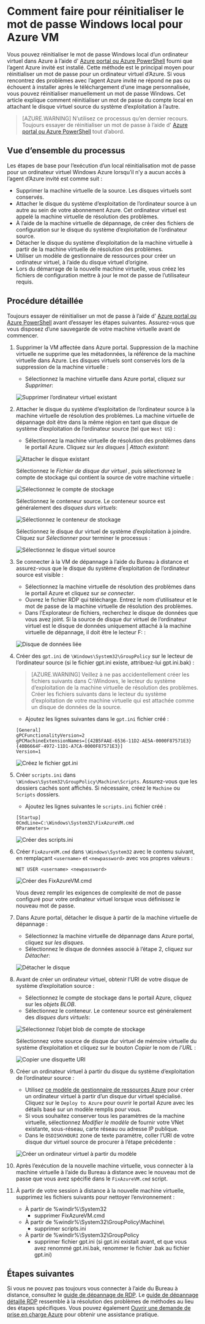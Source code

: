 <properties
   pageTitle="Réinitialiser un mot de passe Windows local lorsque l’agent d’Azure invité n’est pas installé | Microsoft Azure"
   description="Comment faire pour réinitialiser le mot de passe d’un compte d’utilisateur Windows local lorsque l’agent d’Azure invité n’est pas installé ou ne fonctionne sur une machine virtuelle"
   services="virtual-machines-windows"
   documentationCenter=""
   authors="iainfoulds"
   manager="timlt"
   editor=""/>

<tags
   ms.service="virtual-machines-windows"
   ms.devlang="na"
   ms.topic="article"
   ms.tgt_pltfrm="vm-windows"
   ms.workload="infrastructure-services"
   ms.date="10/05/2016"
   ms.author="iainfou"/>

# <a name="how-to-reset-local-windows-password-for-azure-vm"></a>Comment faire pour réinitialiser le mot de passe Windows local pour Azure VM
Vous pouvez réinitialiser le mot de passe Windows local d’un ordinateur virtuel dans Azure à l’aide d' [Azure portal ou Azure PowerShell](virtual-machines-windows-reset-rdp.md) fourni que l’agent Azure invité est installé. Cette méthode est le principal moyen pour réinitialiser un mot de passe pour un ordinateur virtuel d’Azure. Si vous rencontrez des problèmes avec l’agent Azure invité ne répond ne pas ou échouent à installer après le téléchargement d’une image personnalisée, vous pouvez réinitialiser manuellement un mot de passe Windows. Cet article explique comment réinitialiser un mot de passe du compte local en attachant le disque virtuel source du système d’exploitation à l’autre. 

> [AZURE.WARNING] N’utilisez ce processus qu’en dernier recours. Toujours essayer de réinitialiser un mot de passe à l’aide d' [Azure portal ou Azure PowerShell](virtual-machines-windows-reset-rdp.md) tout d’abord.


## <a name="overview-of-the-process"></a>Vue d’ensemble du processus
Les étapes de base pour l’exécution d’un local réinitialisation mot de passe pour un ordinateur virtuel Windows Azure lorsqu’il n’y a aucun accès à l’agent d’Azure invité est comme suit :

- Supprimer la machine virtuelle de la source. Les disques virtuels sont conservés.
- Attacher le disque du système d’exploitation de l’ordinateur source à un autre au sein de votre abonnement Azure. Cet ordinateur virtuel est appelé la machine virtuelle de résolution des problèmes.
- À l’aide de la machine virtuelle de dépannage, de créer des fichiers de configuration sur le disque du système d’exploitation de l’ordinateur source.
- Détacher le disque du système d’exploitation de la machine virtuelle à partir de la machine virtuelle de résolution des problèmes.
- Utiliser un modèle de gestionnaire de ressources pour créer un ordinateur virtuel, à l’aide du disque virtuel d’origine.
- Lors du démarrage de la nouvelle machine virtuelle, vous créez les fichiers de configuration mettre à jour le mot de passe de l’utilisateur requis.


## <a name="detailed-steps"></a>Procédure détaillée
Toujours essayer de réinitialiser un mot de passe à l’aide d' [Azure portal ou Azure PowerShell](virtual-machines-windows-reset-rdp.md) avant d’essayer les étapes suivantes. Assurez-vous que vous disposez d’une sauvegarde de votre machine virtuelle avant de commencer. 

1. Supprimer la VM affectée dans Azure portal. Suppression de la machine virtuelle ne supprime que les métadonnées, la référence de la machine virtuelle dans Azure. Les disques virtuels sont conservés lors de la suppression de la machine virtuelle :

    - Sélectionnez la machine virtuelle dans Azure portal, cliquez sur *Supprimer*:

    ![Supprimer l’ordinateur virtuel existant](./media/virtual-machines-windows-reset-local-password-without-guest-agent/delete_vm.png)

2. Attacher le disque du système d’exploitation de l’ordinateur source à la machine virtuelle de résolution des problèmes. La machine virtuelle de dépannage doit être dans la même région en tant que disque de système d’exploitation de l’ordinateur source (tel que `West US`) :

    - Sélectionnez la machine virtuelle de résolution des problèmes dans le portail Azure. Cliquez sur *les disques* | *Attach existant*:

    ![Attacher le disque existant](./media/virtual-machines-windows-reset-local-password-without-guest-agent/disks_attach_existing.png)

    Sélectionnez le *Fichier de disque dur virtuel* , puis sélectionnez le compte de stockage qui contient la source de votre machine virtuelle :

    ![Sélectionnez le compte de stockage](./media/virtual-machines-windows-reset-local-password-without-guest-agent/disks_select_storageaccount.PNG)

    Sélectionnez le conteneur source. Le conteneur source est généralement des *disques durs virtuels*:

    ![Sélectionnez le conteneur de stockage](./media/virtual-machines-windows-reset-local-password-without-guest-agent/disks_select_container.png)

    Sélectionnez le disque dur virtuel de système d’exploitation à joindre. Cliquez sur *Sélectionner* pour terminer le processus :

    ![Sélectionnez le disque virtuel source](./media/virtual-machines-windows-reset-local-password-without-guest-agent/disks_select_source_vhd.png)

3. Se connecter à la VM de dépannage à l’aide du Bureau à distance et assurez-vous que le disque du système d’exploitation de l’ordinateur source est visible :

    - Sélectionnez la machine virtuelle de résolution des problèmes dans le portail Azure et cliquez sur *se connecter*.
    - Ouvrez le fichier RDP qui télécharge. Entrez le nom d’utilisateur et le mot de passe de la machine virtuelle de résolution des problèmes.
    - Dans l’Explorateur de fichiers, recherchez le disque de données que vous avez joint. Si la source de disque dur virtuel de l’ordinateur virtuel est le disque de données uniquement attaché à la machine virtuelle de dépannage, il doit être le lecteur F: :

    ![Disque de données liée](./media/virtual-machines-windows-reset-local-password-without-guest-agent/troubleshooting_vm_fileexplorer.png)

4. Créer des `gpt.ini` de `\Windows\System32\GroupPolicy` sur le lecteur de l’ordinateur source (si le fichier gpt.ini existe, attribuez-lui gpt.ini.bak) :

    > [AZURE.WARNING] Veillez à ne pas accidentellement créer les fichiers suivants dans C:\Windows, le lecteur du système d’exploitation de la machine virtuelle de résolution des problèmes. Créer les fichiers suivants dans le lecteur du système d’exploitation de votre machine virtuelle qui est attachée comme un disque de données de la source.

    - Ajoutez les lignes suivantes dans le `gpt.ini` fichier créé :

    ```
    [General]
    gPCFunctionalityVersion=2
    gPCMachineExtensionNames=[{42B5FAAE-6536-11D2-AE5A-0000F87571E3}{40B6664F-4972-11D1-A7CA-0000F87571E3}]
    Version=1
    ```

    ![Créez le fichier gpt.ini](./media/virtual-machines-windows-reset-local-password-without-guest-agent/create_gpt_ini.png)
 
5. Créer `scripts.ini` dans `\Windows\System32\GroupPolicy\Machine\Scripts`. Assurez-vous que les dossiers cachés sont affichés. Si nécessaire, créez le `Machine` ou `Scripts` dossiers.

    - Ajoutez les lignes suivantes le `scripts.ini` fichier créé :

    ```
    [Startup]
    0CmdLine=C:\Windows\System32\FixAzureVM.cmd
    0Parameters=
    ```

    ![Créer des scripts.ini](./media/virtual-machines-windows-reset-local-password-without-guest-agent/create_scripts_ini.png)
 
6. Créer `FixAzureVM.cmd` dans `\Windows\System32` avec le contenu suivant, en remplaçant `<username>` et `<newpassword>` avec vos propres valeurs :

    ```
    NET USER <username> <newpassword>
    ```

    ![Créer des FixAzureVM.cmd](./media/virtual-machines-windows-reset-local-password-without-guest-agent/create_fixazure_cmd.png)

    Vous devez remplir les exigences de complexité de mot de passe configuré pour votre ordinateur virtuel lorsque vous définissez le nouveau mot de passe.

7. Dans Azure portal, détacher le disque à partir de la machine virtuelle de dépannage :

    - Sélectionnez la machine virtuelle de dépannage dans Azure portal, cliquez sur *les disques*.
    - Sélectionnez le disque de données associé à l’étape 2, cliquez sur *Détacher*:

    ![Détacher le disque](./media/virtual-machines-windows-reset-local-password-without-guest-agent/detach_disk.png)

8. Avant de créer un ordinateur virtuel, obtenir l’URI de votre disque de système d’exploitation source :

    - Sélectionnez le compte de stockage dans le portail Azure, cliquez sur les *objets BLOB*.
    - Sélectionnez le conteneur. Le conteneur source est généralement des *disques durs virtuels*:

    ![Sélectionnez l’objet blob de compte de stockage](./media/virtual-machines-windows-reset-local-password-without-guest-agent/select_storage_details.png)

    Sélectionnez votre source de disque dur virtuel de mémoire virtuelle du système d’exploitation et cliquez sur le bouton *Copier* le nom de *l’URL* :

    ![Copier une disquette URI](./media/virtual-machines-windows-reset-local-password-without-guest-agent/copy_source_vhd_uri.png)

9. Créer un ordinateur virtuel à partir du disque du système d’exploitation de l’ordinateur source :

    - Utilisez [ce modèle de gestionnaire de ressources Azure](https://github.com/Azure/azure-quickstart-templates/tree/master/201-vm-from-specialized-vhd) pour créer un ordinateur virtuel à partir d’un disque dur virtuel spécialisé. Cliquez sur le `Deploy to Azure` pour ouvrir le portail Azure avec les détails basé sur un modèle remplis pour vous.
    - Si vous souhaitez conserver tous les paramètres de la machine virtuelle, sélectionnez *Modifier le modèle* de fournir votre VNet existante, sous-réseau, carte réseau ou adresse IP publique.
    - Dans le `OSDISKVHDURI` zone de texte paramètre, coller l’URI de votre disque dur virtuel source de procurer à l’étape précédente :

    ![Créer un ordinateur virtuel à partir du modèle](./media/virtual-machines-windows-reset-local-password-without-guest-agent/create_new_vm_from_template.png)

10. Après l’exécution de la nouvelle machine virtuelle, vous connecter à la machine virtuelle à l’aide du Bureau à distance avec le nouveau mot de passe que vous avez spécifié dans le `FixAzureVM.cmd` script.

11. À partir de votre session à distance à la nouvelle machine virtuelle, supprimez les fichiers suivants pour nettoyer l’environnement :

    - À partir de %windir%\System32
        - supprimer FixAzureVM.cmd
    - À partir de %windir%\System32\GroupPolicy\Machine\
        - supprimer scripts.ini
    - À partir de %windir%\System32\GroupPolicy
        - supprimer fichier gpt.ini (si gpt.ini existait avant, et que vous avez renommé gpt.ini.bak, renommer le fichier .bak au fichier gpt.ini)

## <a name="next-steps"></a>Étapes suivantes
Si vous ne pouvez pas toujours vous connecter à l’aide du Bureau à distance, consultez le [guide de dépannage de RDP](virtual-machines-windows-troubleshoot-rdp-connection.md). Le [guide de dépannage détaillé RDP](virtual-machines-windows-detailed-troubleshoot-rdp.md) ressemble à la résolution des problèmes de méthodes au lieu des étapes spécifiques. Vous pouvez également [Ouvrir une demande de prise en charge Azure](https://azure.microsoft.com/support/options/) pour obtenir une assistance pratique.